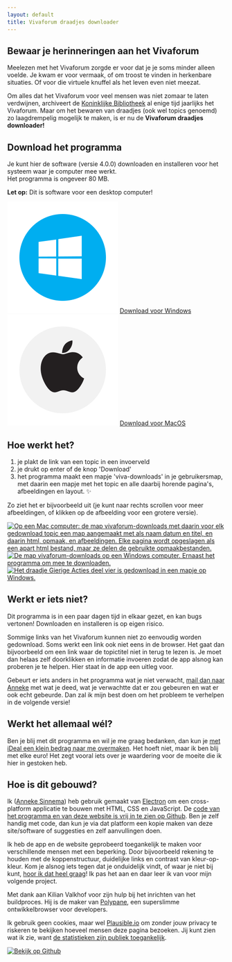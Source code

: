 ```yaml
---
layout: default
title: Vivaforum draadjes downloader
---
```

## Bewaar je herinneringen aan het Vivaforum

Meelezen met het Vivaforum zorgde er voor dat je je soms minder alleen voelde. Je kwam er voor vermaak, of om troost te vinden in herkenbare situaties. Of voor die virtuele knuffel als het leven even niet meezat.

Om alles dat het Vivaforum voor veel mensen was niet zomaar te laten verdwijnen, archiveert de [Koninklijke Bibliotheek](https://www.registerwebarchieven.nl/register/30611) al enige tijd jaarlijks het Vivaforum. Maar om het bewaren van draadjes (ook wel topics genoemd) zo laagdrempelig mogelijk te maken, is er nu de **Vivaforum draadjes downloader!**
 

<section class="download" markdown="1">

## Download het programma

Je kunt hier de software (versie 4.0.0) downloaden en installeren voor het systeem waar je computer mee werkt.<br />
Het programma is ongeveer 80 MB.

<div id="desktopWarning">
    <strong>Let op:</strong> Dit is software voor een desktop computer! 
</div>

<strong id="systemUsed"></strong>

<div class="download_boxes">
<article id="windowsDownload" class="download_version">
    <img src="assets/img/windows.svg" alt="" />
    <a href="https://github.com/anneke/vivaforum-draadjes-downloader/raw/main/app/out/make/squirrel.windows/x64/vivaforum-draadjes-downloader-4-1-0.exe" download>Download voor Windows</a>
</article> 

<article id="macDownload" class="download_version">
    <img src="assets/img/macos.svg" alt="" />
    <a href="https://github.com/anneke/vivaforum-draadjes-downloader/raw/main/app/out/make/vf-draadjes-downloader-v4_1_0.dmg" download>Download voor MacOS</a>
</article>
</div>
</section>

<section id="ifWindows" hidden>
    <h2>Installeer je dit op Windows?</h2>
    <p>Het kan zijn dat Windows Defender een popup krijgt wanneer je het programma wil gebruiken, met daarin een tekst die vertelt dat een onbekend programma is geblokkeerd om veiligheidsredenen. Als je op "meer info" klikt, dan kun je toch het programma gebruiken.</p>
    <p>Mocht je hier je bedenkingen bij hebben, maar wil je toch 1 of 2 draadjes downloaden? Dan mag je mij ook een mailtje sturen, dan download ik het voor je en mail ik je (in een zip-bestand) de bestanden terug 😘 <br />
    Mail mij op <a href="mailto:mail@annekesinnema.nl?subject=Vivaforum draadjes downloader">mail@annekesinnema.nl</a>.</p>
</section>

<section id="ifMac" hidden>
    <h2>Installeer je dit op een Mac?</h2>
    <p>macOS staat standaard zo ingesteld, dat je alleen programma's uit de Mac App Store kunt installeren. Heb je software gedownload van de website van de ontwikkelaar, dan zul je hiervoor een extra stap moeten nemen.</p>
    <p><a href="https://www.iculture.nl/tips/mac-apps-installeren-buiten-mac-app-store-om/" target="_blank" rel="noreferrer noopener">Dit artikel van iCulture legt uit hoe je de app kunt installeren (opent in een nieuw scherm).</a></p>
</section>

<section markdown="1">

## Hoe werkt het?

1. je plakt de link van een topic in een invoerveld
2. je drukt op enter of de knop 'Download'
3. het programma maakt een mapje 'viva-downloads' in je gebruikersmap, met daarin een mapje met het topic en alle daarbij horende pagina's, afbeeldingen en layout. ✨

Zo ziet het er bijvoorbeeld uit (je kunt naar rechts scrollen voor meer afbeeldingen, of klikken op de afbeelding voor een grotere versie).

<div class="gallery">
    <a href="/assets/img/example-downloadfolder.png" target="_blank"><img src="/assets/img/example-downloadfolder.png" alt="Op een Mac computer: de map vivaforum-downloads met daarin voor elk gedownload topic een map aangemaakt met als naam datum en titel, en daarin html, opmaak, en afbeeldingen. Elke pagina wordt opgeslagen als een apart html bestand, maar ze delen de gebruikte opmaakbestanden." width="600"></a>
    <a href="/assets/img/windows-downloading.PNG" target="_blank"><img src="/assets/img/windows-downloading.PNG" alt="De map vivaforum-downloads op een Windows computer. Ernaast het programma om mee te downloaden." width="600"></a>
    <a href="/assets/img/example-downloadfolder-windows.PNG" target="_blank"><img src="/assets/img/example-downloadfolder-windows.PNG" alt="Het draadje Gierige Acties deel vier is gedownload in een mapje op Windows." width="600"></a>
</div>

</section>

<section markdown="1">

## Werkt er iets niet?

Dit programma is in een paar dagen tijd in elkaar gezet, en kan bugs vertonen! Downloaden en installeren is op eigen risico.

Sommige links van het Vivaforum kunnen niet zo eenvoudig worden gedownload. Soms werkt een link ook niet eens in de browser. Het gaat dan bijvoorbeeld om een link waar de topictitel niet in terug te lezen is. Je moet dan helaas zelf doorklikken en informatie invoeren zodat de app alsnog kan proberen je te helpen. Hier staat in de app een uitleg voor.

Gebeurt er iets anders in het programma wat je niet verwacht, <a href="mailto:mail@annekesinnema.nl?subject=Vivaforum draadjes downloader">mail dan naar Anneke</a> met wat je deed, wat je verwachtte dat er zou gebeuren en wat er ook echt gebeurde. Dan zal ik mijn best doen om het probleem te verhelpen in de volgende versie!

</section>
<section markdown="1">

## Werkt het allemaal wél?

Ben je blij met dit programma en wil je me graag bedanken, dan kun je [met iDeal een klein bedrag naar me overmaken](https://paymentlink.mollie.com/payment/fh0PDA6ul9P7QcnASwBDM/). Het hoeft niet, maar ik ben blij met elke euro! Het zegt vooral iets over je waardering voor de moeite die ik hier in gestoken heb. 

</section>

<section markdown="1">

## Hoe is dit gebouwd?

Ik ([Anneke Sinnema](https://www.linkedin.com/in/annekesinnema/)) heb gebruik gemaakt van [Electron](https://www.electronjs.org/) om een cross-platform applicatie te bouwen met HTML, CSS en JavaScript. De [code van het programma en van deze website is vrij in te zien op Github](https://github.com/anneke/vivaforum-draadjes-downloader). Ben je zelf handig met code, dan kun je via dat platform een kopie maken van deze site/software of suggesties en zelf aanvullingen doen.

Ik heb de app en de website geprobeerd toegankelijk te maken voor verschillende mensen met een beperking. Door bijvoorbeeld rekening te houden met de koppenstructuur, duidelijke links en contrast van kleur-op-kleur. Kom je alsnog iets tegen dat je onduidelijk vindt, of waar je niet bij kunt, [hoor ik dat heel graag](mailto:mail@annekesinnema.nl)! Ik pas het aan en daar leer ik van voor mijn volgende project.

Met dank aan Kilian Valkhof voor zijn hulp bij het inrichten van het buildproces. Hij is de maker van [Polypane](https://polypane.app/), een superslimme ontwikkelbrowser voor developers.

Ik gebruik geen cookies, maar wel [Plausible.io](https://plausible.io) om zonder jouw privacy te riskeren te bekijken hoeveel mensen deze pagina bezoeken. Jij kunt zien wat ik zie, want [de statistieken zijn publiek toegankelijk](https://plausible.io/vivaforum.annekesinnema.nl).

<a href="https://github.com/anneke/vivaforum-draadjes-downloader" target="_blank" rel="noreferrer nofollow">
<img src="/assets/img/github.png" width="37" height="37" alt="Bekijk op Github" /></a>

</section>
